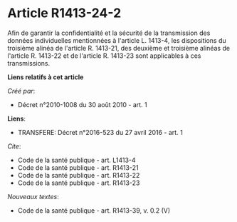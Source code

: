 # Article R1413-24-2

Afin de garantir la confidentialité et la sécurité de la transmission des données individuelles mentionnées à l'article L.
1413-4, les dispositions du troisième alinéa de l'article R. 1413-21, des deuxième et troisième alinéas de l'article R.
1413-22 et de l'article R. 1413-23 sont applicables à ces transmissions.

**Liens relatifs à cet article**

_Créé par_:

  - Décret n°2010-1008 du 30 août 2010 - art. 1

**Liens**:

  - TRANSFERE: Décret n°2016-523 du 27 avril 2016 - art. 1

_Cite_:

  - Code de la santé publique - art. L1413-4
  - Code de la santé publique - art. R1413-21
  - Code de la santé publique - art. R1413-22
  - Code de la santé publique - art. R1413-23

_Nouveaux textes_:

  - Code de la santé publique - art. R1413-39, v. 0.2 (V)
